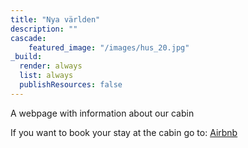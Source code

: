 ```yaml
---
title: "Nya världen"
description: ""
cascade:
    featured_image: "/images/hus_20.jpg"
_build:
  render: always
  list: always
  publishResources: false
---
```


A webpage with information about our cabin

If you want to book your stay at the cabin go to: [Airbnb](https://www.airbnb.com/rooms/934629510928632312?)
